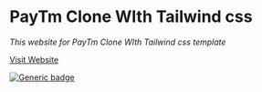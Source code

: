 # PayTm Clone WIth Tailwind css
*This website for PayTm Clone WIth Tailwind css template*


[Visit Website](https://paytm-clone-app.netlify.app/)

[![Generic badge](https://img.shields.io/badge/Live-STATUS-<COLOR>.svg)](https://paytm-clone-app.netlify.app/)
